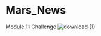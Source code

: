 # Mars_News
Module 11 Challenge
![download (1)](https://github.com/KrissinaW/Mars_News/assets/162597320/79a8175d-5657-49d5-a72f-87dea94799e0)

